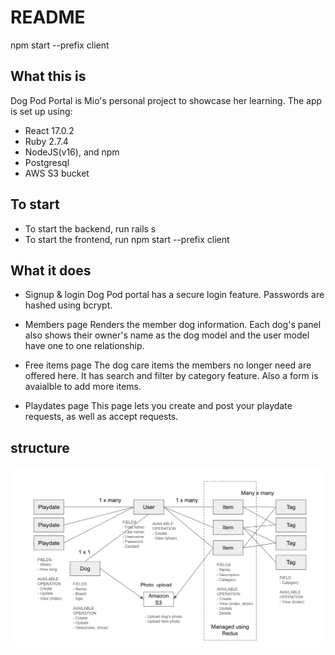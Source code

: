 # README

npm start --prefix client

## What this is

Dog Pod Portal is Mio's personal project to showcase her learning. The app is set up using:

- React 17.0.2
- Ruby 2.7.4
- NodeJS(v16), and npm
- Postgresql
- AWS S3 bucket

## To start

- To start the backend, run rails s
- To start the frontend, run npm start --prefix client

## What it does

- Signup & login
  Dog Pod portal has a secure login feature. Passwords are hashed using bcrypt.

- Members page
  Renders the member dog information. Each dog's panel also shows their owner's name as the dog model and the user model have one to one relationship.

- Free items page
  The dog care items the members no longer need are offered here. It has search and filter by category feature. Also a form is avaialble to add more items.

- Playdates page
  This page lets you create and post your playdate requests, as well as accept requests.

## structure

![image info](./public/diagram.png)
